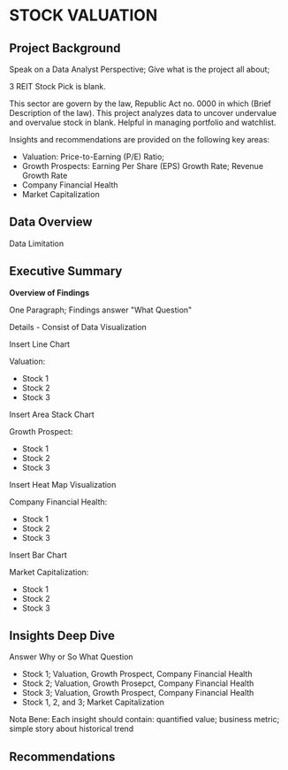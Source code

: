 # STOCK VALUATION
## Project Background
Speak on a Data Analyst Perspective; Give what is the project all about;

3 REIT Stock Pick is blank.

This sector are govern by the law, Republic Act no. 0000 in which (Brief Description of the law). This project analyzes data to uncover undervalue and overvalue stock in blank. Helpful in managing portfolio and watchlist.

Insights and recommendations are provided on the following key areas:

* Valuation: Price-to-Earning (P/E) Ratio;
* Growth Prospects: Earning Per Share (EPS) Growth Rate; Revenue Growth Rate
* Company Financial Health
* Market Capitalization
## Data Overview
Data Limitation
## Executive Summary
**Overview of Findings**

One Paragraph; Findings answer "What Question"

Details - Consist of Data Visualization

Insert Line Chart

Valuation:

* Stock 1
* Stock 2
* Stock 3

Insert Area Stack Chart

Growth Prospect:

* Stock 1
* Stock 2
* Stock 3

Insert Heat Map Visualization

Company Financial Health:

* Stock 1
* Stock 2
* Stock 3

Insert Bar Chart

Market Capitalization:

* Stock 1
* Stock 2
* Stock 3

## Insights Deep Dive
Answer Why or So What Question

* Stock 1; Valuation, Growth Prospect, Company Financial Health
* Stock 2; Valuation, Growth Prosepct, Company Financial Health
* Stock 3; Valuation, Growth Prospect, Company Financial Health
* Stock 1, 2, and 3; Market Capitalization

Nota Bene: Each insight should contain: quantified value; business metric; simple story about historical trend
## Recommendations